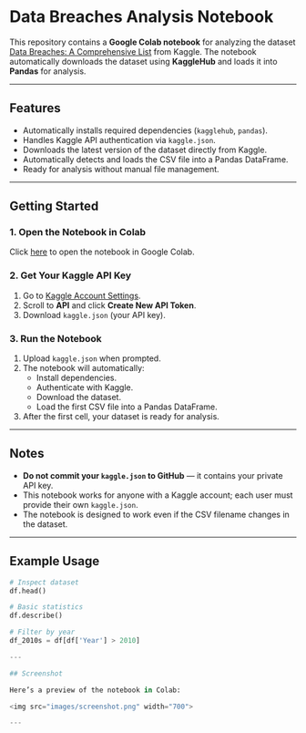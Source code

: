 # Data Breaches Analysis Notebook

This repository contains a **Google Colab notebook** for analyzing the dataset [Data Breaches: A Comprehensive List](https://www.kaggle.com/datasets/thedevastator/data-breaches-a-comprehensive-list) from Kaggle. The notebook automatically downloads the dataset using **KaggleHub** and loads it into **Pandas** for analysis.

---

## Features

- Automatically installs required dependencies (`kagglehub`, `pandas`).
- Handles Kaggle API authentication via `kaggle.json`.
- Downloads the latest version of the dataset directly from Kaggle.
- Automatically detects and loads the CSV file into a Pandas DataFrame.
- Ready for analysis without manual file management.

---

## Getting Started

### 1. Open the Notebook in Colab
Click [here](https://colab.research.google.com/github/YOUR_USERNAME/YOUR_REPO/blob/main/YOUR_NOTEBOOK.ipynb) to open the notebook in Google Colab.

### 2. Get Your Kaggle API Key
1. Go to [Kaggle Account Settings](https://www.kaggle.com/settings/account).
2. Scroll to **API** and click **Create New API Token**.
3. Download `kaggle.json` (your API key).

### 3. Run the Notebook
1. Upload `kaggle.json` when prompted.
2. The notebook will automatically:
   - Install dependencies.
   - Authenticate with Kaggle.
   - Download the dataset.
   - Load the first CSV file into a Pandas DataFrame.
3. After the first cell, your dataset is ready for analysis.

---

## Notes

- **Do not commit your `kaggle.json` to GitHub** — it contains your private API key.
- This notebook works for anyone with a Kaggle account; each user must provide their own `kaggle.json`.
- The notebook is designed to work even if the CSV filename changes in the dataset.

---

## Example Usage

```python
# Inspect dataset
df.head()

# Basic statistics
df.describe()

# Filter by year
df_2010s = df[df['Year'] > 2010]

---

## Screenshot

Here’s a preview of the notebook in Colab:

<img src="images/screenshot.png" width="700">

---


